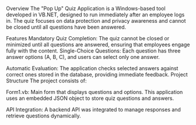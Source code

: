 Overview
The "Pop Up" Quiz Application is a Windows-based tool developed in VB.NET, designed to run immediately after an employee logs in. 
The quiz focuses on data protection and privacy awareness and cannot be closed until all questions have been answered.

Features
Mandatory Quiz Completion: The quiz cannot be closed or minimized until all questions are answered, ensuring that employees engage fully with the content.
Single-Choice Questions: Each question has three answer options (A, B, C), and users can select only one answer.

Automatic Evaluation: The application checks selected answers against correct ones stored in the database, providing immediate feedback.
Project Structure
The project consists of:

Form1.vb: Main form that displays questions and options.
This application uses an embedded JSON object to store quiz questions and answers.

API Integration: A backend API was integrated to manage responses and retrieve questions dynamically.
